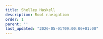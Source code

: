 ```yaml
---
title: Shelley Haskell
description: Root navigation
order: 1
parent: ''
last_updated: "2020-05-01T09:00:00+01:00"
---
```

